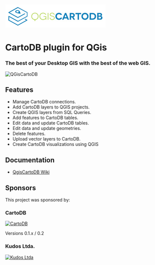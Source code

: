 ![Logo](images/logo.jpg?raw=true "CartoDB plugin for QGis")
================================================
# CartoDB plugin for QGis
### The best of your Desktop GIS with the best of the web GIS.

![QGisCartoDB](https://lh3.googleusercontent.com/aVV2C4SigQ6Tu15LCO9kSeHNDZIQe3qr1alt4NMMq6Y=w1161-h659-no "QGis CartoDB")

## Features

* Manage CartoDB connections.
* Add CartoDB layers to QGIS projects.
* Create QGIS layers from SQL Queries.
* Add features to CartoDB tables.
* Edit data and update CartoDB tables.
* Edit data and update geometries.
* Delete features.
* Upload vector layers to CartoDB.
* Create CartoDB visualizations using QGIS

## Documentation

* [QgisCartoDB Wiki](https://github.com/gkudos/qgis-cartodb/wiki)


## Sponsors

This project was sponsored by:

### CartoDB

[![CartoDB](https://cartodb-libs.global.ssl.fastly.net/cartodb.com/static/logos_full_cartodb_light.png)](https://cartodb.com/)

Versions 0.1.x / 0.2


### Kudos Ltda.

[![Kudos Ltda](https://lh3.googleusercontent.com/63fyD2eSIM58HPj_rZfyjyVryahxPinVWWdzL7OvLvg=w640-h261-no)](http://gkudos.com/)
